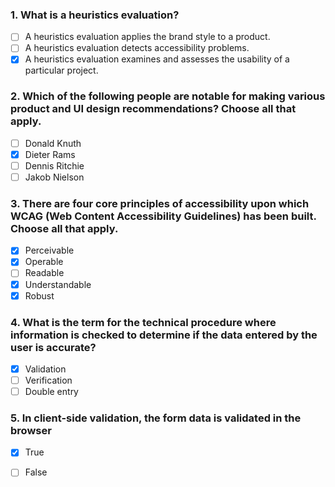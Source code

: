 ### 1. What is a heuristics evaluation?

- [ ] A heuristics evaluation applies the brand style to a product.
- [ ] A heuristics evaluation detects accessibility problems. 
- [x] A heuristics evaluation examines and assesses the usability of a particular project.

### 2. Which of the following people are notable for making various product and UI design recommendations? Choose all that apply. 

- [ ] Donald Knuth
- [x] Dieter Rams
- [ ] Dennis Ritchie
- [ ] Jakob Nielson

### 3. There are four core principles of accessibility upon which WCAG (Web Content Accessibility Guidelines) has been built. Choose all that apply. 

- [x] Perceivable
- [x] Operable
- [ ] Readable
- [x] Understandable
- [x] Robust

### 4. What is the term for the technical procedure where information is checked to determine if the data entered by the user is accurate? 

- [x] Validation
- [ ] Verification 
- [ ] Double entry

### 5. In client-side validation, the form data is validated in the browser

- [x] True
- [ ] False

 
